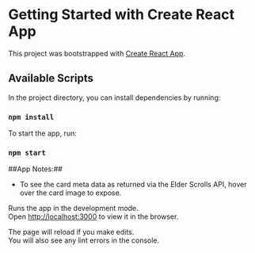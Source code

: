 # Getting Started with Create React App

This project was bootstrapped with [Create React App](https://github.com/facebook/create-react-app).

## Available Scripts

In the project directory, you can install dependencies by running:

### `npm install`

To start the app, run:

### `npm start`

##App Notes:##

- To see the card meta data as returned via the Elder Scrolls API, hover over the card image to expose.

Runs the app in the development mode.\
Open [http://localhost:3000](http://localhost:3000) to view it in the browser.

The page will reload if you make edits.\
You will also see any lint errors in the console.
